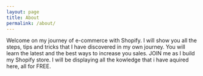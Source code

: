 ```yaml
---
layout: page
title: About
permalink: /about/
---
```


Welcome on my journey of e-commerce with Shopify. I will show you all the steps, tips and tricks that I have discovered in my own journey. You will learn the latest and the best ways to increase you sales. JOIN me as I build my Shopify store. I will be displaying all the kowledge that i have aquired here, all for FREE.

